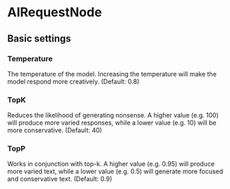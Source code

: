 # AIRequestNode

## Basic settings
### Temperature
The temperature of the model. Increasing the temperature will make the model respond more creatively. (Default: 0.8)
### TopK
Reduces the likelihood of generating nonsense. A higher value (e.g. 100)
will produce more varied responses, while a lower value (e.g. 10) will be more conservative. (Default: 40)
### TopP
Works in conjunction with top-k. A higher value (e.g. 0.95) will produce more varied
text, while a lower value (e.g. 0.5) will generate more focused and conservative
text. (Default: 0.9)
